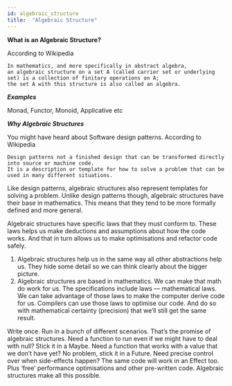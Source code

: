 ```yaml
---
id: algebraic_structure
title:  "Algebraic Structure"
---
```


**What is an Algebraic Structure?**

According to Wikipedia
```
In mathematics, and more specifically in abstract algebra, 
an algebraic structure on a set A (called carrier set or underlying set) is a collection of finitary operations on A; 
the set A with this structure is also called an algebra.
```

***Examples***

Monad, Functor, Monoid, Applicative etc

***Why Algebraic Structures***

You might have heard about Software design patterns. According to Wikipedia

```
Design patterns not a finished design that can be transformed directly into source or machine code. 
It is a description or template for how to solve a problem that can be used in many different situations.
```

Like design patterns, algebraic structures also represent templates for solving a problem. 
Unlike design patterns though, algebraic structures have their base in mathematics.
This means that they tend to be more formally defined and more general. 

Algebraic structures have specific laws that they must conform to.
These laws helps us make deductions and assumptions about how the code works. 
And that in turn allows us to make optimisations and refactor code safely.

1. Algebraic structures help us in the same way all other abstractions help us. 
They hide some detail so we can think clearly about the bigger picture. 
2. Algebraic structures are based in mathematics. 
We can make that math do work for us. 
The specifications include laws — mathematical laws. 
We can take advantage of those laws to make the computer derive code for us. 
Compilers can use those laws to optimise our code. 
And do so with mathematical certainty (precision) that we’ll still get the same result.

Write once. Run in a bunch of different scenarios. That’s the promise of algebraic structures. 
Need a function to run even if we might have to deal with null? Stick it in a Maybe. 
Need a function that works with a value that we don’t have yet? No problem, stick it in a Future. 
Need precise control over when side-effects happen? The same code will work in an Effect too. 
Plus ‘free’ performance optimisations and other pre-written code. 
Algebraic structures make all this possible.